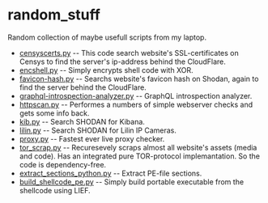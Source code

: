 # random_stuff
Random collection of maybe usefull scripts from my laptop.


* [censyscerts.py](https://github.com/d34db33f-1007/random_stuff/blob/main/censyscerts.py) -- This code search website's SSL-certificates on Censys to find the server's ip-address behind the CloudFlare.
* [encshell.py](https://github.com/d34db33f-1007/random_stuff/blob/main/encshell.py) -- Simply encrypts shell code with XOR.
* [favicon-hash.py](https://github.com/d34db33f-1007/random_stuff/blob/main/favicon-hash.py) -- Searchs website's favicon hash on Shodan, again to find the server behind the CloudFlare.
* [graphql-introspection-analyzer.py](https://github.com/d34db33f-1007/random_stuff/blob/main/graphql-introspection-analyzer.py) -- GraphQL introspection analyzer.
* [httpscan.py](https://github.com/d34db33f-1007/random_stuff/blob/main/httpscan.py) -- Performes a numbers of simple webserver checks and gets some info back.
* [kib.py](https://github.com/d34db33f-1007/random_stuff/blob/main/kib.py) -- Search SHODAN for Kibana.
* [lilin.py](https://github.com/d34db33f-1007/random_stuff/blob/main/liln.py) -- Search SHODAN for Lilin IP Cameras.
* [proxy.py](https://github.com/d34db33f-1007/random_stuff/blob/main/proxy.py) -- Fastest ever live proxy checker.
* [tor_scrap.py](https://github.com/d34db33f-1007/random_stuff/blob/main/tor_scrap.py) -- Recuresevely scraps almost all website's assets (media and code). Has an integrated pure TOR-protocol implemantation. So the code is dependency-free. 
* [extract_sections_python.py](https://github.com/d34db33f-1007/random_stuff/blob/main/extract_sections_python.py) -- Extract PE-file sections.
* [build_shellcode_pe.py](https://github.com/d34db33f-1007/random_stuff/blob/main/build_shellcode_pe.py) -- Simply build portable executable from the shellcode using LIEF.
